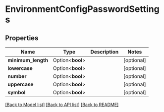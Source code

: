 # EnvironmentConfigPasswordSettings

## Properties

Name | Type | Description | Notes
------------ | ------------- | ------------- | -------------
**minimum_length** | Option<**bool**> |  | [optional]
**lowercase** | Option<**bool**> |  | [optional]
**number** | Option<**bool**> |  | [optional]
**uppercase** | Option<**bool**> |  | [optional]
**symbol** | Option<**bool**> |  | [optional]

[[Back to Model list]](../README.md#documentation-for-models) [[Back to API list]](../README.md#documentation-for-api-endpoints) [[Back to README]](../README.md)


